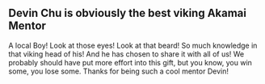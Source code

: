 ## Devin Chu is obviously the best viking Akamai Mentor
A local Boy! Look at those eyes! Look at that beard! So much knowledge in that viking head of his! And he has chosen to share it with all of us! We probably should have put more effort into this gift, but you know, you win some, you lose some. Thanks for being such a cool mentor Devin!

